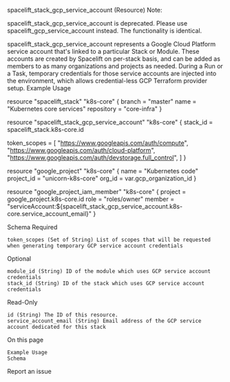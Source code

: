 
spacelift_stack_gcp_service_account (Resource)
Note:

spacelift_stack_gcp_service_account is deprecated. Please use spacelift_gcp_service_account instead. The functionality is identical.

spacelift_stack_gcp_service_account represents a Google Cloud Platform service account that's linked to a particular Stack or Module. These accounts are created by Spacelift on per-stack basis, and can be added as members to as many organizations and projects as needed. During a Run or a Task, temporary credentials for those service accounts are injected into the environment, which allows credential-less GCP Terraform provider setup.
Example Usage

resource "spacelift_stack" "k8s-core" {
  branch     = "master"
  name       = "Kubernetes core services"
  repository = "core-infra"
}

resource "spacelift_stack_gcp_service_account" "k8s-core" {
  stack_id = spacelift_stack.k8s-core.id

  token_scopes = [
    "https://www.googleapis.com/auth/compute",
    "https://www.googleapis.com/auth/cloud-platform",
    "https://www.googleapis.com/auth/devstorage.full_control",
  ]
}

resource "google_project" "k8s-core" {
  name       = "Kubernetes code"
  project_id = "unicorn-k8s-core"
  org_id     = var.gcp_organization_id
}

resource "google_project_iam_member" "k8s-core" {
  project = google_project.k8s-core.id
  role    = "roles/owner"
  member  = "serviceAccount:${spacelift_stack_gcp_service_account.k8s-core.service_account_email}"
}

Schema
Required

    token_scopes (Set of String) List of scopes that will be requested when generating temporary GCP service account credentials

Optional

    module_id (String) ID of the module which uses GCP service account credentials
    stack_id (String) ID of the stack which uses GCP service account credentials

Read-Only

    id (String) The ID of this resource.
    service_account_email (String) Email address of the GCP service account dedicated for this stack

On this page

    Example Usage
    Schema

Report an issue 